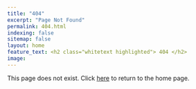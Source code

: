 ```yaml
---
title: "404"
excerpt: "Page Not Found"
permalink: 404.html
indexing: false
sitemap: false
layout: home
feature_text: <h2 class="whitetext highlighted"> 404 </h2>
image: 
---
```


This page does not exist. 
Click [here]({{site.url}}) to return to the home page.